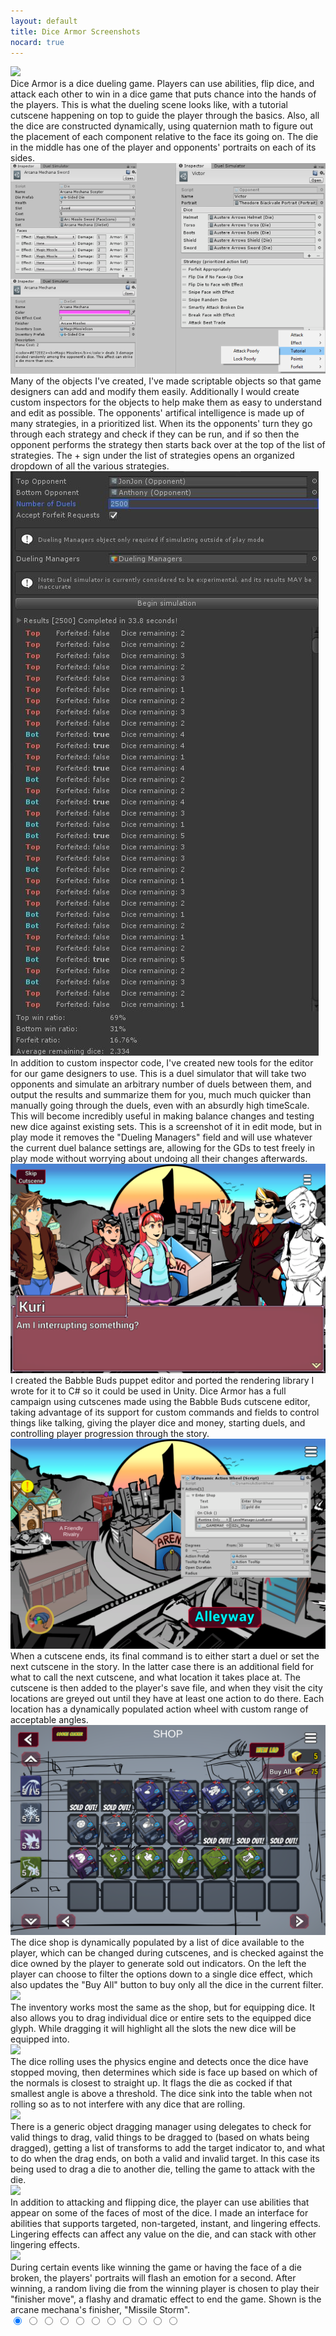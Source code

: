 ```yaml
---
layout: default
title: Dice Armor Screenshots
nocard: true
---
```

<div id="carousel" class="carousel card">
    <div class="slides">
        <div class="slide active-slide">
            <img src="/assets/dicearmor-assets/da2.png">
            <div class="slide-desc">
                Dice Armor is a dice dueling game. Players can use abilities, flip dice, and attack each other to win in a dice game that puts chance into the hands of the players. This is what the dueling scene looks like, with a tutorial cutscene happening on top to guide the player through the basics.
                Also, all the dice are constructed dynamically, using quaternion math to figure out the placement of each component relative to the face its going on. The die in the middle has one of the player and opponents' portraits on each of its sides. 
            </div>
        </div>
        <div class="slide">
            <img src="/assets/dicearmor-assets/editors.png">
            <div class="slide-desc">
                Many of the objects I've created, I've made scriptable objects so that game designers can add and modify them easily. Additionally I would create custom inspectors for the objects to help make them as easy to understand and edit as possible. The opponents' artifical intelligence is made up of many strategies, in a prioritized list. When its the opponents' turn they go through each strategy and check if they can be run, and if so then the opponent performs the strategy then starts back over at the top of the list of strategies. The + sign under the list of strategies opens an organized dropdown of all the various strategies. 
            </div>
        </div>
        <div class="slide">
            <img src="/assets/dicearmor-assets/simulator.JPG" class="vertical">
            <div class="slide-desc">
                In addition to custom inspector code, I've created new tools for the editor for our game designers to use. This is a duel simulator that will take two opponents and simulate an arbitrary number of duels between them, and output the results and summarize them for you, much much quicker than manually going through the duels, even with an absurdly high timeScale. This will become incredibly useful in making balance changes and testing new dice against existing sets. This is a screenshot of it in edit mode, but in play mode it removes the "Dueling Managers" field and will use whatever the current duel balance settings are, allowing for the GDs to test freely in play mode without worrying about undoing all their changes afterwards. 
            </div>
        </div>
        <div class="slide">
            <img src="/assets/dicearmor-assets/da1.png">
            <div class="slide-desc">
                I created the Babble Buds puppet editor and ported the rendering library I wrote for it to C# so it could be used in Unity. Dice Armor has a full campaign using cutscenes made using the Babble Buds cutscene editor, taking advantage of its support for custom commands and fields to control things like talking, giving the player dice and money, starting duels, and controlling player progression through the story. 
            </div>
        </div>
        <div class="slide">
            <img src="/assets/dicearmor-assets/da6.png">
            <div class="slide-desc">
                When a cutscene ends, its final command is to either start a duel or set the next cutscene in the story. In the latter case there is an additional field for what to call the next cutscene, and what location it takes place at. The cutscene is then added to the player's save file, and when they visit the city locations are greyed out until they have at least one action to do there. Each location has a dynamically populated action wheel with custom range of acceptable angles. 
            </div>
        </div>
        <div class="slide">
            <img src="/assets/dicearmor-assets/da7.png">
            <div class="slide-desc">
                The dice shop is dynamically populated by a list of dice available to the player, which can be changed during cutscenes, and is checked against the dice owned by the player to generate sold out indicators. On the left the player can choose to filter the options down to a single dice effect, which also updates the "Buy All" button to buy only all the dice in the current filter. 
            </div>
        </div>
        <div class="slide">
            <img src="/assets/dicearmor-assets/da8.png">
            <div class="slide-desc">
                The inventory works most the same as the shop, but for equipping dice. It also allows you to drag individual dice or entire sets to the equipped dice glyph. While dragging it will highlight all the slots the new dice will be equipped into. 
            </div>
        </div>
        <div class="slide">
            <img src="/assets/dicearmor-assets/da3.png">
            <div class="slide-desc">
                The dice rolling uses the physics engine and detects once the dice have stopped moving, then determines which side is face up based on which of the normals is closest to straight up. It flags the die as cocked if that smallest angle is above a threshold. The dice sink into the table when not rolling so as to not interfere with any dice that are rolling.
            </div>
        </div>
        <div class="slide">
            <img src="/assets/dicearmor-assets/da4.png">
            <div class="slide-desc">
                There is a generic object dragging manager using delegates to check for valid things to drag, valid things to be dragged to (based on whats being dragged), getting a list of transforms to add the target indicator to, and what to do when the drag ends, on both a valid and invalid target. In this case its being used to drag a die to another die, telling the game to attack with the die. 
            </div>
        </div>
        <div class="slide">
            <img src="/assets/dicearmor-assets/da5.png">
            <div class="slide-desc">
                In addition to attacking and flipping dice, the player can use abilities that appear on some of the faces of most of the dice. I made an interface for abilities that supports targeted, non-targeted, instant, and lingering effects. Lingering effects can affect any value on the die, and can stack with other lingering effects. 
            </div>
        </div>
        <div class="slide">
            <img src="/assets/dicearmor-assets/da9.png">
            <div class="slide-desc">
                During certain events like winning the game or having the face of a die broken, the players' portraits will flash an emotion for a second. After winning, a random living die from the winning player is chosen to play their "finisher move", a flashy and dramatic effect to end the game. Shown is the arcane mechana's finisher, "Missile Storm". 
            </div>
        </div>
    </div>
    <div class="indicators">
        <input class="indicator" name="indicator" checked type="radio" />
        <input class="indicator" name="indicator" type="radio" />
        <input class="indicator" name="indicator" type="radio" />
        <input class="indicator" name="indicator" type="radio" />
        <input class="indicator" name="indicator" type="radio" />
        <input class="indicator" name="indicator" type="radio" />
        <input class="indicator" name="indicator" type="radio" />
        <input class="indicator" name="indicator" type="radio" />
        <input class="indicator" name="indicator" type="radio" />
        <input class="indicator" name="indicator" type="radio" />
        <input class="indicator" name="indicator" type="radio" />
    </div>
</div>
